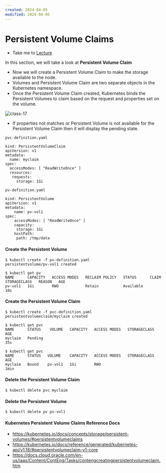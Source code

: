 ```yaml
---
created: 2024-04-05
modified: 2024-04-05
---
```

# Persistent Volume Claims

  - Take me to [Lecture](https://kodekloud.com/topic/persistent-volume-claims-4/)

In this section, we will take a look at **Persistent Volume Claim**

- Now we will create a Persistent Volume Claim to make the storage available to the node.
- Volumes and Persistent Volume Claim are two separate objects in the Kubernetes namespace.
- Once the Persistent Volume Claim created, Kubernetes binds the Persistent Volumes to claim based on the request and properties set on the volume.


![class-17](class17.PNG)

- If properties not matches or Persistent Volume is not available for the Persistent Volume Claim then it will display the pending state.

```
pvc-definition.yaml

kind: PersistentVolumeClaim
apiVersion: v1
metadata:
  name: myclaim
spec:
  accessModes: [ "ReadWriteOnce" ]
  resources:
   requests:
     storage: 1Gi
```

```
pv-definition.yaml

kind: PersistentVolume
apiVersion: v1
metadata:
    name: pv-vol1
spec:
    accessModes: [ "ReadWriteOnce" ]
    capacity:
     storage: 1Gi
    hostPath:
     path: /tmp/data
```

#### Create the Persistent Volume

```
$ kubectl create -f pv-definition.yaml
persistentvolume/pv-vol1 created

$ kubectl get pv
NAME      CAPACITY   ACCESS MODES   RECLAIM POLICY   STATUS      CLAIM   STORAGECLASS   REASON   AGE
pv-vol1   1Gi        RWO            Retain           Available                                   10s
```


#### Create the Persistent Volume Claim

```
$ kubectl create -f pvc-definition.yaml
persistentvolumeclaim/myclaim created

$ kubectl get pvc
NAME      STATUS    VOLUME   CAPACITY   ACCESS MODES   STORAGECLASS   AGE
myclaim   Pending                                                     35s

$ kubectl get pvc
NAME      STATUS   VOLUME    CAPACITY   ACCESS MODES   STORAGECLASS   AGE
myclaim   Bound    pv-vol1   1Gi        RWO                           1min

```

#### Delete the Persistent Volume Claim

```
$ kubectl delete pvc myclaim
```

#### Delete the Persistent Volume

```
$ kubectl delete pv pv-vol1
```


#### Kubernetes Persistent Volume Claims Reference Docs

- https://kubernetes.io/docs/concepts/storage/persistent-volumes/#persistentvolumeclaims
- https://kubernetes.io/docs/reference/generated/kubernetes-api/v1.18/#persistentvolumeclaim-v1-core
- https://docs.cloud.oracle.com/en-us/iaas/Content/ContEng/Tasks/contengcreatingpersistentvolumeclaim.htm
